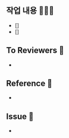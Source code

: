 ## 작업 내용 👨🏻‍💻
<!-- 작업한 내용을 적고 완료했다면 []안에 x를 넣어주세요! -->
- [] 
- [] 

## To Reviewers 💬
<!-- 리뷰어(팀원)들이 중점적으로 봐야할 부분, 알고있어야 할 사항들을 적어주세요! -->
- 


## Reference 🔬 
<!-- 개발 중 참고한 레퍼런스, 팀원들도 읽어두면 좋은 글이 있다면 링크를 달아주세요! -->
- 

## Issue 👀
<!-- 관련 이슈를 연결합니다. -->
- 